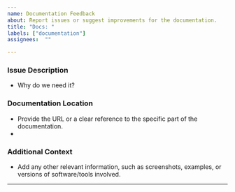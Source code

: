 ```yaml
---
name: Documentation Feedback 
about: Report issues or suggest improvements for the documentation.
title: "Docs: " 
labels: ["documentation"]
assignees:  ""

---
```


### Issue Description

* Why do we need it?

### Documentation Location

* Provide the URL or a clear reference to the specific part of the documentation.
* 
### Additional Context

* Add any other relevant information, such as screenshots, examples, or versions of software/tools involved.
---
